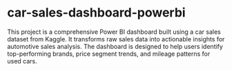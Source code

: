 # car-sales-dashboard-powerbi
This project is a comprehensive Power BI dashboard built using a car sales dataset from Kaggle. It transforms raw sales data into actionable insights for automotive sales analysis. The dashboard is designed to help users identify top-performing brands, price segment trends, and mileage patterns for used cars.  
